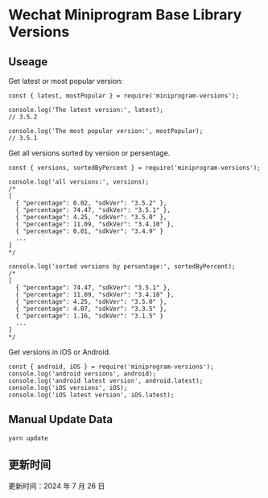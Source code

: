 
# Wechat Miniprogram Base Library Versions

## Useage

Get latest or most popular version:

```;
const { latest, mostPopular } = require('miniprogram-versions');

console.log('The latest version:', latest);
// 3.5.2

console.log('The most popular version:', mostPopular);
// 3.5.1

```

Get all versions sorted by version or persentage.

```
const { versions, sortedByPercent } = require('miniprogram-versions');

console.log('all versions:', versions);
/*
[
  { "percentage": 0.02, "sdkVer": "3.5.2" },
  { "percentage": 74.47, "sdkVer": "3.5.1" },
  { "percentage": 4.25, "sdkVer": "3.5.0" },
  { "percentage": 11.09, "sdkVer": "3.4.10" },
  { "percentage": 0.01, "sdkVer": "3.4.9" }
  ...
]
*/

console.log('sorted versions by persentage:', sortedByPercent);
/*
[
  { "percentage": 74.47, "sdkVer": "3.5.1" },
  { "percentage": 11.09, "sdkVer": "3.4.10" },
  { "percentage": 4.25, "sdkVer": "3.5.0" },
  { "percentage": 4.07, "sdkVer": "3.3.5" },
  { "percentage": 1.16, "sdkVer": "3.1.5" }
  ...
]
*/
```

Get versions in iOS or Android.

```
const { android, iOS } = require('miniprogram-versions');
console.log('android versions', android);
console.log('android latest version', android.latest);
console.log('iOS versions', iOS);
console.log('iOS latest version', iOS.latest);
```

## Manual Update Data

```
yarn update
```

## 更新时间

更新时间：2024 年 7 月 26 日
